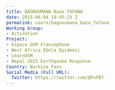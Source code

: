 ```yaml
---
title: BAGNOUMANA Bazo FOFANA
date: 2015-06-04 19:45:23 Z
permalink: users/bagnoumana_bazo_fofana
Working Group:
- Activation
Project:
- Espace OSM Francophone
- West Africa Ebola Epidemic
- LearnOSM
- Nepal 2015 Earthquake Response
Country: Burkina Faso
Social Media (Full URL):
  Twitter: https://twitter.com/@FoFB7
---
```


